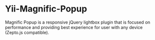Yii-Magnific-Popup
==================
Magnific Popup is a responsive jQuery lightbox plugin that is focused on performance and providing best experience for user with any device (Zepto.js compatible).